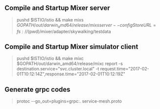 ## Compile and Startup Mixer server
> pushd $ISTIO/istio && make mixs
> $GOPATH/out/darwin_amd64/release/mixs server --configStoreURL=fs://$(pwd)/mixer/adapter/skywalking/testdata

## Compile and Startup Mixer simulator client
> pushd $ISTIO/istio && make mixc
> $GOPATH/out/darwin_amd64/release/mixc report -s destination.service="svc.cluster.local" -t request.time="2017-02-01T10:12:14Z",response.time="2017-02-01T10:12:19Z" 

## Generate grpc codes
> protoc --go_out=plugins=grpc:. service-mesh.proto 
  